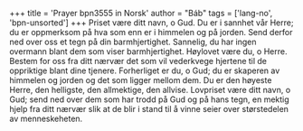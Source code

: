+++
title = 'Prayer bpn3555 in Norsk'
author = "Báb"
tags = ['lang-no', 'bpn-unsorted']
+++
Priset være ditt navn, o Gud. Du er i sannhet vår Herre; du er oppmerksom på hva som enn er i himmelen og på jorden. Send derfor ned over oss et tegn på din barmhjertighet. Sannelig, du har ingen overmann blant dem som viser barmhjertighet. Høylovet være du, o Herre. Bestem for oss fra ditt nærvær det som vil vederkvege hjertene til de oppriktige blant dine tjenere. Forherliget er du, o Gud; du er skaperen av himmelen og jorden og det som ligger mellom dem. Du er den høyeste Herre, den helligste, den allmektige, den allvise. Lovpriset være ditt navn, o Gud; send ned over dem som har trodd på Gud og på hans tegn, en mektig hjelp fra ditt nærvær slik at de blir i stand til å vinne seier over størstedelen av menneskeheten.
